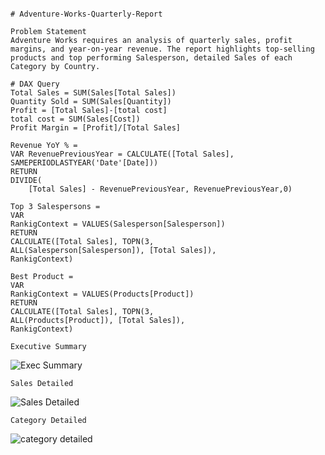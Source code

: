 ```

# Adventure-Works-Quarterly-Report
```

```
Problem Statement
Adventure Works requires an analysis of quarterly sales, profit margins, and year-on-year revenue. The report highlights top-selling products and top performing Salesperson, detailed Sales of each Category by Country.
```

```
# DAX Query
Total Sales = SUM(Sales[Total Sales])
Quantity Sold = SUM(Sales[Quantity])
Profit = [Total Sales]-[total cost]
total cost = SUM(Sales[Cost])
Profit Margin = [Profit]/[Total Sales]

Revenue YoY % = 
VAR RevenuePreviousYear = CALCULATE([Total Sales], SAMEPERIODLASTYEAR('Date'[Date]))
RETURN
DIVIDE(
    [Total Sales] - RevenuePreviousYear, RevenuePreviousYear,0)

Top 3 Salespersons = 
VAR 
RankigContext = VALUES(Salesperson[Salesperson])
RETURN 
CALCULATE([Total Sales], TOPN(3,
ALL(Salesperson[Salesperson]), [Total Sales]),
RankigContext)

Best Product = 
VAR 
RankigContext = VALUES(Products[Product])
RETURN 
CALCULATE([Total Sales], TOPN(3,
ALL(Products[Product]), [Total Sales]),
RankigContext)
```

```
Executive Summary
```

![Exec Summary](https://github.com/user-attachments/assets/f5324a70-b1fb-4618-877d-f06273a81aa0)

```
Sales Detailed
```
![Sales Detailed](https://github.com/user-attachments/assets/54914822-6d60-4fea-a9ae-3dcffb4a94fb)

```
Category Detailed
```
![category detailed](https://github.com/user-attachments/assets/8210738c-0738-472a-823f-18ba79ce138b)


